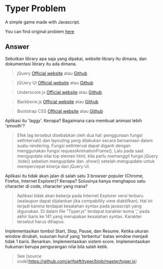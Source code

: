 # Typer Problem
A simple game made with Javascript.

You can find original problem [here](https://github.com/shendykurnia/typer)
    
## Answer
Sebutkan library apa saja yang dipakai, website library itu dimana, dan dokumentasi library itu ada dimana.

> jQuery
[Official website](https://jquery.com/) atau [Github](https://github.com/jquery/jquery)

> jQUery UI
[Official website](https://jqueryui.com/) atau [Github](https://github.com/jquery/jquery-ui)

> Underscore.js
[Official website](http://underscorejs.org/) atau [Github](https://github.com/jashkenas/underscore)

> Backbone.js
[Official website](http://backbonejs.org/) atau [Github](https://github.com/jashkenas/backbone)

> Bootstrap CSS
[Official website](http://getbootstrap.com/) atau [Github](https://github.com/twbs/bootstrap)

Aplikasi itu 'laggy'. Kenapa? Bagaimana cara membuat animasi lebih 'smooth'?

> Efek lag tersebut disebabkan oleh dua hal: penggunaan fungsi setInterval() dan layouting yang dilakukan secara bersamaan dalam suatu rendering. Fungsi setInterval dapat diganti dengan menggunakan fungsi requestAnimationFrame(). Lalu pada saat mengupdate nilai top elemen html, kita perlu memanggil fungsi jQuery .hide() sebelum mengupdate dan .show() setelah mengupdate untuk mempercepat kinerja dari jQuery UI.

Aplikasi itu tidak akan jalan di salah satu 3 browser populer (Chrome, Firefox, Internet Explorer)? Kenapa? Solusinya hanya menghapus satu character di code, character yang mana?

> Aplikasi tidak akan bekerja pada Internet Explorer versi terbaru (walaupun dapat dijalankan jika compability view diaktifkan). Hal ini terjadi karena terdapat kesalahan syntax pada javascript yang digunakan. Di dalam file "Typer.js" terdapat karakter koma ',' pada akhir baris ke 141 yang merupakan kesalahan syntax. Karakter tersebut harus dihapus.

Implementasikan tombol Start, Stop, Pause, dan Resume.
Ketika ukuran window dirubah, susunan huruf yang 'terbentur' batas window menjadi tidak 1 baris. Benarkan.
Implementasikan sistem score.
Implementasikan hukuman berupa pengurangan nilai bila salah ketik.

> See [source code]https://github.com/arifseft/typer/blob/master/typer.js)